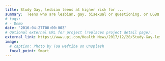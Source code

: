 ```yaml
---
title: Study Gay, lesbian teens at higher risk for ...
summary:  Teens who are lesbian, gay, bisexual or questioning, or LGBQ, have a much higher risk for suicidal...
# tags:
# - Demo
date: "2016-04-27T00:00:00Z"
# Optional external URL for project (replaces project detail page).
external_link: https://www.upi.com/Health_News/2017/12/20/Study-Gay-lesbian-teens-at-higher-risk-for-suicide/6751513801051/
image:
  # caption: Photo by Toa Heftiba on Unsplash
  focal_point: Smart
---
```

